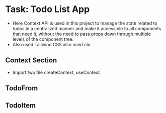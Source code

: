 # Task: Todo List App
* Here Context API is used in this project to manage the state related to todos in a centralized manner and make it accessible to all components that need it, without the need to pass props down through multiple levels of the component tree.
* Also used Tailwind CSS also used clx.
  
## Context Section
* Import two file createContext, useContext.

## TodoFrom

## TodoItem 
